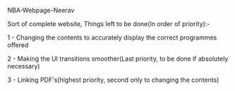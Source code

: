 NBA-Webpage-Neerav

Sort of complete website, Things left to be done(In order of priority):-

1 - Changing the contents to accurately display the correct programmes offered

2 - Making the UI transitions smoother(Last priority, to be done if absolutely necessary)

3 - Linking PDF's(highest priority, second only to changing the contents)

